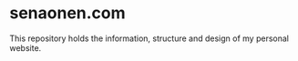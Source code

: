 # senaonen.com #



This repository holds the information, structure and design of my personal website.
